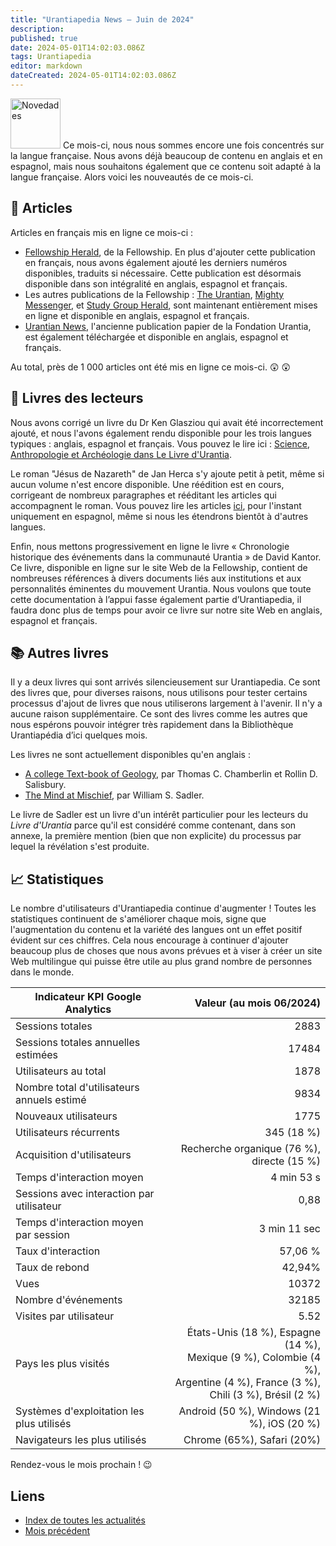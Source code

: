```yaml
---
title: "Urantiapedia News — Juin de 2024"
description: 
published: true
date: 2024-05-01T14:02:03.086Z
tags: Urantiapedia
editor: markdown
dateCreated: 2024-05-01T14:02:03.086Z
---
```


<img src="/_assets/svg/icon-news.svg" alt="Novedades" style="width: 80px;"> Ce mois-ci, nous nous sommes encore une fois concentrés sur la langue française. Nous avons déjà beaucoup de contenu en anglais et en espagnol, mais nous souhaitons également que ce contenu soit adapté à la langue française. Alors voici les nouveautés de ce mois-ci.

## :page_with_curl: Articles

Articles en français mis en ligne ce mois-ci :

- [Fellowship Herald](/fr/index/articles_herald), de la Fellowship. En plus d'ajouter cette publication en français, nous avons également ajouté les derniers numéros disponibles, traduits si nécessaire. Cette publication est désormais disponible dans son intégralité en anglais, espagnol et français. 
- Les autres publications de la Fellowship : [The Urantian](/fr/index/articles_the_urantian), [Mighty Messenger](/fr/index/articles_mighty_messenger), et [Study Group Herald](/fr/index/articles_study_group_herald), sont maintenant entièrement mises en ligne et disponible en anglais, espagnol et français.
- [Urantian News](/fr/index/articles_uf_urantian), l'ancienne publication papier de la Fondation Urantia, est également téléchargée et disponible en anglais, espagnol et français.

Au total, près de 1 000 articles ont été mis en ligne ce mois-ci. :astonished: :astonished: 

## :notebook_with_decorative_cover: Livres des lecteurs 

Nous avons corrigé un livre du Dr Ken Glasziou qui avait été incorrectement ajouté, et nous l'avons également rendu disponible pour les trois langues typiques : anglais, espagnol et français. Vous pouvez le lire ici : [Science, Anthropologie et Archéologie dans Le Livre d'Urantia](/fr/book/Ken_Glasziou/Science_Anthropology_and_Archaeology_in_The_Urantia_Book). 

Le roman "Jésus de Nazareth" de Jan Herca s'y ajoute petit à petit, même si aucun volume n'est encore disponible. Une réédition est en cours, corrigeant de nombreux paragraphes et rééditant les articles qui accompagnent le roman. Vous pouvez lire les articles [ici](/es/index/articles_jan_herca), pour l'instant uniquement en espagnol, même si nous les étendrons bientôt à d'autres langues.

Enfin, nous mettons progressivement en ligne le livre « Chronologie historique des événements dans la communauté Urantia » de David Kantor. Ce livre, disponible en ligne sur le site Web de la Fellowship, contient de nombreuses références à divers documents liés aux institutions et aux personnalités éminentes du mouvement Urantia. Nous voulons que toute cette documentation à l’appui fasse également partie d’Urantiapedia, il faudra donc plus de temps pour avoir ce livre sur notre site Web en anglais, espagnol et français. 

## :books: Autres livres 

Il y a deux livres qui sont arrivés silencieusement sur Urantiapedia. Ce sont des livres que, pour diverses raisons, nous utilisons pour tester certains processus d'ajout de livres que nous utiliserons largement à l'avenir. Il n'y a aucune raison supplémentaire. Ce sont des livres comme les autres que nous espérons pouvoir intégrer très rapidement dans la Bibliothèque Urantiapédia d’ici quelques mois. 

Les livres ne sont actuellement disponibles qu'en anglais : 

- [A college Text-book of Geology](/en/book/Thomas_C_Chamberlin_and_Rollin_D_Salisbury/A_College_Textbook_of_Geology), par Thomas C. Chamberlin et Rollin D. Salisbury. 
- [The Mind at Mischief](/en/book/William_S_Sadler/The_Mind_at_Mischief), par William S. Sadler. 

Le livre de Sadler est un livre d'un intérêt particulier pour les lecteurs du _Livre d'Urantia_ parce qu'il est considéré comme contenant, dans son annexe, la première mention (bien que non explicite) du processus par lequel la révélation s'est produite. 

## :chart_with_upwards_trend: Statistiques 

Le nombre d'utilisateurs d'Urantiapedia continue d'augmenter ! Toutes les statistiques continuent de s'améliorer chaque mois, signe que l'augmentation du contenu et la variété des langues ont un effet positif évident sur ces chiffres. Cela nous encourage à continuer d'ajouter beaucoup plus de choses que nous avons prévues et à viser à créer un site Web multilingue qui puisse être utile au plus grand nombre de personnes dans le monde. 

Indicateur KPI Google Analytics | Valeur (au mois 06/2024) 
--- | ---:
Sessions totales | 2883 
Sessions totales annuelles estimées | 17484 
Utilisateurs au total | 1878 
Nombre total d'utilisateurs annuels estimé | 9834 
Nouveaux utilisateurs | 1775 
Utilisateurs récurrents | 345 (18 %) 
Acquisition d'utilisateurs | Recherche organique (76 %), directe (15 %) 
Temps d'interaction moyen | 4 min 53 s 
Sessions avec interaction par utilisateur | 0,88 
Temps d'interaction moyen par session | 3 min 11 sec 
Taux d'interaction | 57,06 %
Taux de rebond | 42,94% 
Vues | 10372 
Nombre d'événements | 32185 
Visites par utilisateur | 5.52
Pays les plus visités | États-Unis (18 %), Espagne (14 %), <br>Mexique (9 %), Colombie (4 %), <br>Argentine (4 %), France (3 %), <br>Chili (3 %), Brésil (2 %)
Systèmes d'exploitation les plus utilisés | Android (50 %), Windows (21 %), iOS (20 %) 
Navigateurs les plus utilisés | Chrome (65%), Safari (20%) 

Rendez-vous le mois prochain ! :wink: 

## Liens 

- [Index de toutes les actualités](/es/news) 
- [Mois précédent](/es/news/2024/05)